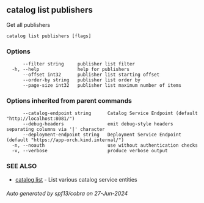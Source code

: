 ## catalog list publishers

Get all publishers

```
catalog list publishers [flags]
```

### Options

```
      --filter string     publisher list filter
  -h, --help              help for publishers
      --offset int32      publisher list starting offset
      --order-by string   publisher list order by
      --page-size int32   publisher list maximum number of items
```

### Options inherited from parent commands

```
      --catalog-endpoint string      Catalog Service Endpoint (default "http://localhost:8081/")
      --debug-headers                emit debug-style headers separating columns via '|' character
      --deployment-endpoint string   Deployment Service Endpoint (default "https://app-orch.kind.internal/")
  -n, --noauth                       use without authentication checks
  -v, --verbose                      produce verbose output
```

### SEE ALSO

* [catalog list](catalog_list.md)	 - List various catalog service entities

###### Auto generated by spf13/cobra on 27-Jun-2024
